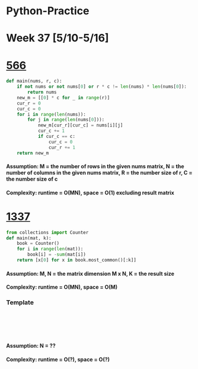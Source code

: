 # Python-Practice

# Week 37 [5/10-5/16]

# [566](https://leetcode.com/problems/reshape-the-matrix/)
```python
def main(nums, r, c):
    if not nums or not nums[0] or r * c != len(nums) * len(nums[0]):
        return nums
    new_m = [[0] * c for _ in range(r)]
    cur_r = 0
    cur_c = 0
    for i in range(len(nums)):
        for j in range(len(nums[0])):
            new_m[cur_r][cur_c] = nums[i][j]
            cur_c += 1
            if cur_c == c:
                cur_c = 0
                cur_r += 1
    return new_m
```
#### Assumption: M = the number of rows in the given nums matrix, N = the number of columns in the given nums matrix, R = the number size of r, C = the number size of c
#### Complexity: runtime = O(MN), space = O(1) excluding result matrix

# [1337](https://leetcode.com/problems/the-k-weakest-rows-in-a-matrix/)
```python
from collections import Counter
def main(mat, k):
    book = Counter()
    for i in range(len(mat)):
        book[i] = -sum(mat[i])
    return [x[0] for x in book.most_common()[:k]]
```
#### Assumption: M, N = the matrix dimension M x N, K = the result size
#### Complexity: runtime = O(MN), space = O(M)

### Template
# []()
```sql
```

# []()
```python
```
#### Assumption: N = ??
#### Complexity: runtime = O(?), space = O(?)